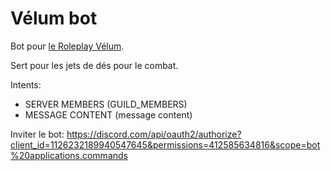 # Vélum bot

Bot pour [le Roleplay Vélum](https://discord.gg/CDhenPz8Hc).

Sert pour les jets de dés pour le combat.

Intents:
- SERVER MEMBERS (GUILD_MEMBERS)
- MESSAGE CONTENT (message content)

Inviter le bot: https://discord.com/api/oauth2/authorize?client_id=1126232189940547645&permissions=412585634816&scope=bot%20applications.commands
